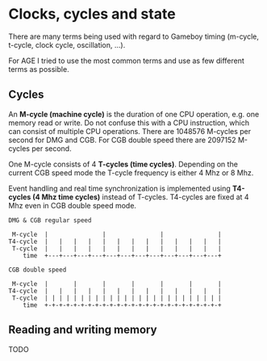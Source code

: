 

# Clocks, cycles and state

There are many terms being used with regard to Gameboy timing
(m-cycle, t-cycle, clock cycle, oscillation, ...).

For AGE I tried to use the most common terms and use as few different
terms as possible.


## Cycles

An **M-cycle (machine cycle)** is the duration of one CPU operation,
e.g. one memory read or write.
Do not confuse this with a CPU instruction,
which can consist of multiple CPU operations.
There are 1048576 M-cycles per second for DMG and CGB.
For CGB double speed there are 2097152 M-cycles per second.

One M-cycle consists of 4 **T-cycles (time cycles)**.
Depending on the current CGB speed mode the T-cycle frequency is either 4 Mhz
or 8 Mhz.

Event handling and real time synchronization is implemented using
**T4-cycles (4 Mhz time cycles)** instead of T-cycles.
T4-cycles are fixed at 4 Mhz even in CGB double speed mode.

```
DMG & CGB regular speed

 M-cycle  |               |               |               |
T4-cycle  |   |   |   |   |   |   |   |   |   |   |   |   |
 T-cycle  |   |   |   |   |   |   |   |   |   |   |   |   |
    time  +---+---+---+---+---+---+---+---+---+---+---+---+
```
```
CGB double speed

 M-cycle  |       |       |       |       |       |       |
T4-cycle  |   |   |   |   |   |   |   |   |   |   |   |   |
 T-cycle  | | | | | | | | | | | | | | | | | | | | | | | | |
    time  +-+-+-+-+-+-+-+-+-+-+-+-+-+-+-+-+-+-+-+-+-+-+-+-+
```


## Reading and writing memory

TODO